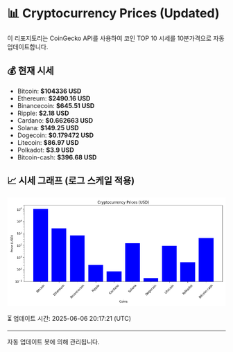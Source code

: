 
# 📊 Cryptocurrency Prices (Updated)

이 리포지토리는 CoinGecko API를 사용하여 코인 TOP 10 시세를 10분가격으로 자동 업데이트합니다.

## 💰 현재 시세
- Bitcoin: **$104336 USD**
- Ethereum: **$2490.16 USD**
- Binancecoin: **$645.51 USD**
- Ripple: **$2.18 USD**
- Cardano: **$0.662663 USD**
- Solana: **$149.25 USD**
- Dogecoin: **$0.179472 USD**
- Litecoin: **$86.97 USD**
- Polkadot: **$3.9 USD**
- Bitcoin-cash: **$396.68 USD**

## 📈 시세 그래프 (로그 스케일 적용)
![Crypto Prices](crypto_prices.png)

⏳ 업데이트 시간: 2025-06-06 20:17:21 (UTC)

---
자동 업데이트 봇에 의해 관리됩니다.
